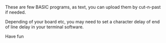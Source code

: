 These are few BASIC programs, as text, you can upload them by cut-n-past if needed.

Depending of your board etc, you may need to set a character delay of end of line delay in your terminal software.

Have fun

